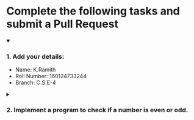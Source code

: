 # Complete the following tasks and submit a Pull Request
<details open>
<summary><h3>1. Add your details: </h3></summary>
<ul>
  <li> Name: K.Ramith</li>
  <li> Roll Number: 160124733244</li>
  <li> Branch: C.S.E-4</li>
</ul>
</details>
<details>
<summary><h3> 2. Implement a program to check if a number is even or odd. </h3></summary>
<ul>
  <li> Create a new file in the repository and add your code. </li>
  <li> Use any programming language of your choice. </li>
</ul>
</details>
